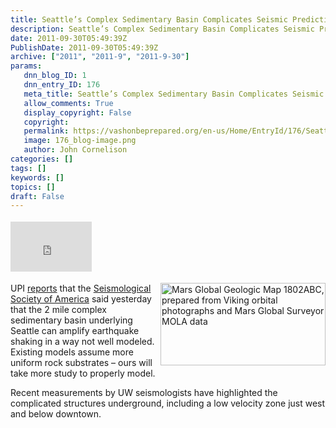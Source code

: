 ```yaml
---
title: Seattle’s Complex Sedimentary Basin Complicates Seismic Predictions
description: Seattle’s Complex Sedimentary Basin Complicates Seismic Predictions
date: 2011-09-30T05:49:39Z
PublishDate: 2011-09-30T05:49:39Z
archive: ["2011", "2011-9", "2011-9-30"]
params:
   dnn_blog_ID: 1
   dnn_entry_ID: 176
   meta_title: Seattle’s Complex Sedimentary Basin Complicates Seismic Predictions
   allow_comments: True
   display_copyright: False
   copyright: 
   permalink: https://vashonbeprepared.org/en-us/Home/EntryId/176/Seattle-rsquo-s-Complex-Sedimentary-Basin-Complicates-Seismic-Predictions
   image: 176_blog-image.png
   author: John Cornelison
categories: []
tags: []
keywords: []
topics: []
draft: False
---
```


<div class="wlWriterHeaderFooter" style="float:none; margin:0px; padding:4px 0px 4px 0px;"><iframe src="http://www.facebook.com/widgets/like.php?href=http://vashoneoc.org/Blogs/VashonPreparedness/tabid/164/EntryId/176/Seattle-rsquo-s-Complex-Sedimentary-Basin-Complicates-Seismic-Predictions.aspx" scrolling="no" frameborder="0" style="border:none; width:130px; height:80px"></iframe></div><p><img style="display: inline; float: right" title="Hopefully the geology of Elliot Bay is less complex than this geologic map of Mars" alt="Mars Global Geologic Map 1802ABC, prepared from Viking orbital photographs and Mars Global Surveyor MOLA data" align="right" src="http://mepag.jpl.nasa.gov/science/2_Complex_Surface_Geology/2_Complex_Surface_Geology_clip_image004.jpg" width="264" height="132" />UPI <a href="http://www.upi.com/Science_News/2011/09/28/Seattle-area-gets-new-seismic-assessment/UPI-55261317256695" target="_blank">reports</a> that the <a href="http://www.seismosoc.org" target="_blank">Seismological Society of America</a> said yesterday that the 2 mile complex sedimentary basin underlying Seattle can amplify earthquake shaking in a way not well modeled. Existing models assume more uniform rock substrates – ours will take more study to properly model.</p>  <p>Recent measurements by UW seismologists have highlighted the complicated structures underground, including a low velocity zone just west and below downtown.</p>
